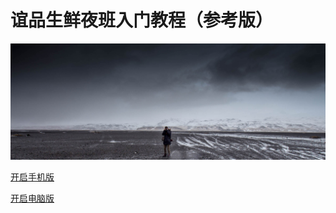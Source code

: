 # 谊品生鲜夜班入门教程（参考版）

![](./resources/pic/logo/coverpage.jpg)

<p><a href="https://hanwall.github.io/WORKFLOWS4COMPANY/_book/index.html">开启手机版</a></p>


 [开启电脑版](./index.md)




